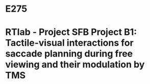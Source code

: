 # E275
# RTlab - Project SFB Project B1: Tactile-visual interactions for saccade planning during free viewing and their modulation by TMS
